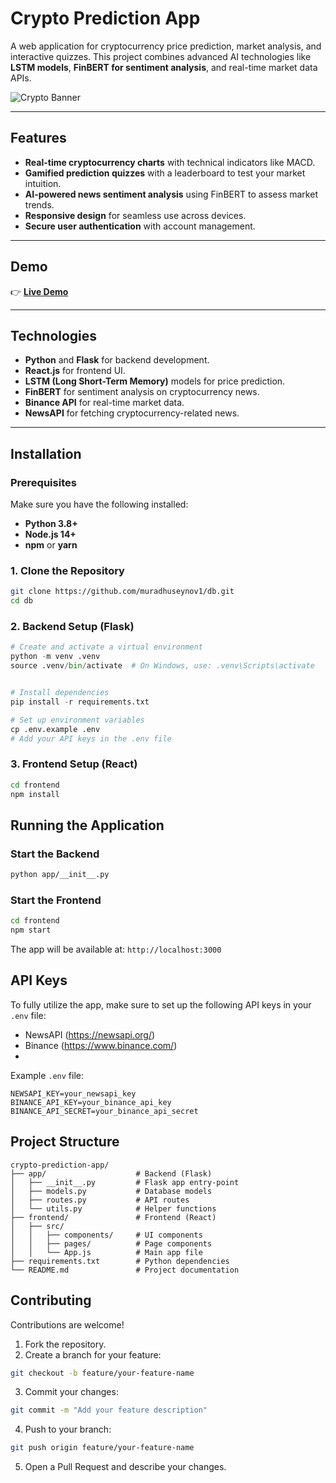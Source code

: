 # Crypto Prediction App  

A web application for cryptocurrency price prediction, market analysis, and interactive quizzes. This project combines advanced AI technologies like **LSTM models**, **FinBERT for sentiment analysis**, and real-time market data APIs.  

![Crypto Banner](https://via.placeholder.com/1200x400?text=Crypto+Prediction+App)  

---

## Features  

- **Real-time cryptocurrency charts** with technical indicators like MACD.  
- **Gamified prediction quizzes** with a leaderboard to test your market intuition.  
- **AI-powered news sentiment analysis** using FinBERT to assess market trends.  
- **Responsive design** for seamless use across devices.  
- **Secure user authentication** with account management.  

---

## Demo  

👉 [**Live Demo**](https://example.com)  

---

## Technologies  

- **Python** and **Flask** for backend development.  
- **React.js** for frontend UI.  
- **LSTM (Long Short-Term Memory)** models for price prediction.  
- **FinBERT** for sentiment analysis on cryptocurrency news.  
- **Binance API** for real-time market data.  
- **NewsAPI** for fetching cryptocurrency-related news.  

---

## Installation  

### Prerequisites  

Make sure you have the following installed:  

- **Python 3.8+**  
- **Node.js 14+**  
- **npm** or **yarn**  

### 1. Clone the Repository  
```bash
git clone https://github.com/muradhuseynov1/db.git
cd db
```

### 2.  Backend Setup (Flask)
```python
# Create and activate a virtual environment
python -m venv .venv
source .venv/bin/activate  # On Windows, use: .venv\Scripts\activate


# Install dependencies
pip install -r requirements.txt

# Set up environment variables
cp .env.example .env
# Add your API keys in the .env file
```

### 3.  Frontend Setup (React)
```bash
cd frontend
npm install
```

## Running the Application

### Start the Backend
```bash
python app/__init__.py
```
### Start the Frontend
```bash
cd frontend 
npm start
```

The app will be available at: `http://localhost:3000`

## API Keys
To fully utilize the app, make sure to set up the following API keys in your `.env` file:

- NewsAPI (https://newsapi.org/)
- Binance (https://www.binance.com/)
- 
Example `.env` file:

```env
NEWSAPI_KEY=your_newsapi_key
BINANCE_API_KEY=your_binance_api_key
BINANCE_API_SECRET=your_binance_api_secret
```

## Project Structure
```Code
crypto-prediction-app/
├── app/                    # Backend (Flask)
│   ├── __init__.py         # Flask app entry-point
│   ├── models.py           # Database models
│   ├── routes.py           # API routes
│   └── utils.py            # Helper functions
├── frontend/               # Frontend (React)
│   ├── src/
│   │   ├── components/     # UI components
│   │   ├── pages/          # Page components
│   │   └── App.js          # Main app file
├── requirements.txt        # Python dependencies
└── README.md               # Project documentation
```

## Contributing
Contributions are welcome!

1. Fork the repository.
2. Create a branch for your feature:
```bash
git checkout -b feature/your-feature-name
```
3. Commit your changes:
```bash
git commit -m "Add your feature description"
```
4. Push to your branch:
```bash
git push origin feature/your-feature-name
```
5. Open a Pull Request and describe your changes.
